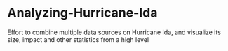 # Analyzing-Hurricane-Ida
Effort to combine multiple data sources on Hurricane Ida, and visualize its size, impact and other statistics from a high level

